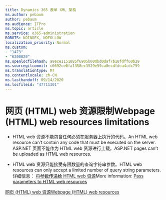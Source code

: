 ```yaml
---
title: Dynamics 365 表单 XML 架构
ms.author: pebaum
author: pebaum
ms.audience: ITPro
ms.topic: article
ms.service: o365-administration
ROBOTS: NOINDEX, NOFOLLOW
localization_priority: Normal
ms.custom:
- "1473"
- "6200020"
ms.openlocfilehash: a8ece1151885f6905b00dbd0daf7b18fdff60b29
ms.sourcegitcommit: c6692ce0fa1358ec3529e59ca0ecdfdea4cdc759
ms.translationtype: MT
ms.contentlocale: zh-CN
ms.lasthandoff: 09/14/2020
ms.locfileid: "47711301"
---
```

# <a name="webpage-html-web-resources-limitations"></a><span data-ttu-id="65315-102">网页 (HTML) web 资源限制</span><span class="sxs-lookup"><span data-stu-id="65315-102">Webpage (HTML) web resources limitations</span></span>

* <span data-ttu-id="65315-103">HTML web 资源不能包含任何必须在服务器上执行的代码。</span><span class="sxs-lookup"><span data-stu-id="65315-103">An HTML web resource can’t contain any code that must be executed on the server.</span></span> <span data-ttu-id="65315-104">ASP.NET 页面不能作为 HTML web 资源进行上载。</span><span class="sxs-lookup"><span data-stu-id="65315-104">ASP.NET pages can’t be uploaded as HTML web resources.</span></span>

* <span data-ttu-id="65315-105">HTML web 资源只能接受有限数量的查询字符串参数。</span><span class="sxs-lookup"><span data-stu-id="65315-105">HTML web resources can only accept a limited number of query string parameters.</span></span> <span data-ttu-id="65315-106">详细信息： [将参数传递给 HTML web 资源](https://docs.microsoft.com/dynamics365/customer-engagement/developer/webpage-html-web-resources#BKMK_PassingParametersToWebResources)</span><span class="sxs-lookup"><span data-stu-id="65315-106">More information: [Pass parameters to HTML web resources](https://docs.microsoft.com/dynamics365/customer-engagement/developer/webpage-html-web-resources#BKMK_PassingParametersToWebResources)</span></span>

[<span data-ttu-id="65315-107">网页 (HTML) web 资源</span><span class="sxs-lookup"><span data-stu-id="65315-107">Webpage (HTML) web resources</span></span>](https://docs.microsoft.com/dynamics365/customer-engagement/developer/webpage-html-web-resources)
